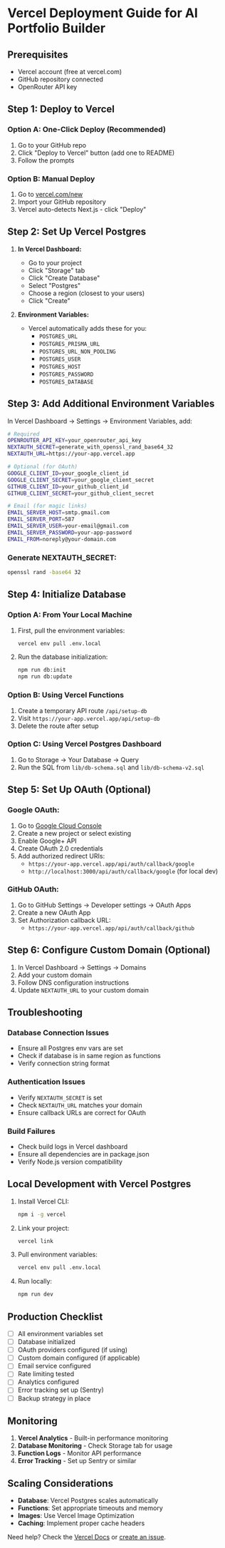 # Vercel Deployment Guide for AI Portfolio Builder

## Prerequisites
- Vercel account (free at vercel.com)
- GitHub repository connected
- OpenRouter API key

## Step 1: Deploy to Vercel

### Option A: One-Click Deploy (Recommended)
1. Go to your GitHub repo
2. Click "Deploy to Vercel" button (add one to README)
3. Follow the prompts

### Option B: Manual Deploy
1. Go to [vercel.com/new](https://vercel.com/new)
2. Import your GitHub repository
3. Vercel auto-detects Next.js - click "Deploy"

## Step 2: Set Up Vercel Postgres

1. **In Vercel Dashboard:**
   - Go to your project
   - Click "Storage" tab
   - Click "Create Database"
   - Select "Postgres"
   - Choose a region (closest to your users)
   - Click "Create"

2. **Environment Variables:**
   - Vercel automatically adds these for you:
     - `POSTGRES_URL`
     - `POSTGRES_PRISMA_URL`
     - `POSTGRES_URL_NON_POOLING`
     - `POSTGRES_USER`
     - `POSTGRES_HOST`
     - `POSTGRES_PASSWORD`
     - `POSTGRES_DATABASE`

## Step 3: Add Additional Environment Variables

In Vercel Dashboard → Settings → Environment Variables, add:

```bash
# Required
OPENROUTER_API_KEY=your_openrouter_api_key
NEXTAUTH_SECRET=generate_with_openssl_rand_base64_32
NEXTAUTH_URL=https://your-app.vercel.app

# Optional (for OAuth)
GOOGLE_CLIENT_ID=your_google_client_id
GOOGLE_CLIENT_SECRET=your_google_client_secret
GITHUB_CLIENT_ID=your_github_client_id
GITHUB_CLIENT_SECRET=your_github_client_secret

# Email (for magic links)
EMAIL_SERVER_HOST=smtp.gmail.com
EMAIL_SERVER_PORT=587
EMAIL_SERVER_USER=your-email@gmail.com
EMAIL_SERVER_PASSWORD=your-app-password
EMAIL_FROM=noreply@your-domain.com
```

### Generate NEXTAUTH_SECRET:
```bash
openssl rand -base64 32
```

## Step 4: Initialize Database

### Option A: From Your Local Machine
1. First, pull the environment variables:
   ```bash
   vercel env pull .env.local
   ```

2. Run the database initialization:
   ```bash
   npm run db:init
   npm run db:update
   ```

### Option B: Using Vercel Functions
1. Create a temporary API route `/api/setup-db`
2. Visit `https://your-app.vercel.app/api/setup-db`
3. Delete the route after setup

### Option C: Using Vercel Postgres Dashboard
1. Go to Storage → Your Database → Query
2. Run the SQL from `lib/db-schema.sql` and `lib/db-schema-v2.sql`

## Step 5: Set Up OAuth (Optional)

### Google OAuth:
1. Go to [Google Cloud Console](https://console.cloud.google.com/)
2. Create a new project or select existing
3. Enable Google+ API
4. Create OAuth 2.0 credentials
5. Add authorized redirect URIs:
   - `https://your-app.vercel.app/api/auth/callback/google`
   - `http://localhost:3000/api/auth/callback/google` (for local dev)

### GitHub OAuth:
1. Go to GitHub Settings → Developer settings → OAuth Apps
2. Create a new OAuth App
3. Set Authorization callback URL:
   - `https://your-app.vercel.app/api/auth/callback/github`

## Step 6: Configure Custom Domain (Optional)

1. In Vercel Dashboard → Settings → Domains
2. Add your custom domain
3. Follow DNS configuration instructions
4. Update `NEXTAUTH_URL` to your custom domain

## Troubleshooting

### Database Connection Issues
- Ensure all Postgres env vars are set
- Check if database is in same region as functions
- Verify connection string format

### Authentication Issues
- Verify `NEXTAUTH_SECRET` is set
- Check `NEXTAUTH_URL` matches your domain
- Ensure callback URLs are correct for OAuth

### Build Failures
- Check build logs in Vercel dashboard
- Ensure all dependencies are in package.json
- Verify Node.js version compatibility

## Local Development with Vercel Postgres

1. Install Vercel CLI:
   ```bash
   npm i -g vercel
   ```

2. Link your project:
   ```bash
   vercel link
   ```

3. Pull environment variables:
   ```bash
   vercel env pull .env.local
   ```

4. Run locally:
   ```bash
   npm run dev
   ```

## Production Checklist

- [ ] All environment variables set
- [ ] Database initialized
- [ ] OAuth providers configured (if using)
- [ ] Custom domain configured (if applicable)
- [ ] Email service configured
- [ ] Rate limiting tested
- [ ] Analytics configured
- [ ] Error tracking set up (Sentry)
- [ ] Backup strategy in place

## Monitoring

1. **Vercel Analytics** - Built-in performance monitoring
2. **Database Monitoring** - Check Storage tab for usage
3. **Function Logs** - Monitor API performance
4. **Error Tracking** - Set up Sentry or similar

## Scaling Considerations

- **Database**: Vercel Postgres scales automatically
- **Functions**: Set appropriate timeouts and memory
- **Images**: Use Vercel Image Optimization
- **Caching**: Implement proper cache headers

Need help? Check the [Vercel Docs](https://vercel.com/docs) or [create an issue](https://github.com/matthewtrundle/AI-Portfolio-Builder-/issues).